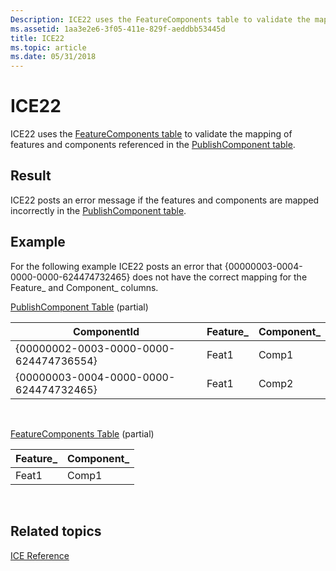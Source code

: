 ```yaml
---
Description: ICE22 uses the FeatureComponents table to validate the mapping of features and components referenced in the PublishComponent table.
ms.assetid: 1aa3e2e6-3f05-411e-829f-aeddbb53445d
title: ICE22
ms.topic: article
ms.date: 05/31/2018
---
```


# ICE22

ICE22 uses the [FeatureComponents table](featurecomponents-table.md) to validate the mapping of features and components referenced in the [PublishComponent table](publishcomponent-table.md).

## Result

ICE22 posts an error message if the features and components are mapped incorrectly in the [PublishComponent table](publishcomponent-table.md).

## Example

For the following example ICE22 posts an error that {00000003-0004-0000-0000-624474732465} does not have the correct mapping for the Feature\_ and Component\_ columns.

[PublishComponent Table](publishcomponent-table.md) (partial)



| ComponentId                            | Feature\_ | Component\_ |
|----------------------------------------|-----------|-------------|
| {00000002-0003-0000-0000-624474736554} | Feat1     | Comp1       |
| {00000003-0004-0000-0000-624474732465} | Feat1     | Comp2       |



 

[FeatureComponents Table](featurecomponents-table.md) (partial)



| Feature\_ | Component\_ |
|-----------|-------------|
| Feat1     | Comp1       |



 

## Related topics

<dl> <dt>

[ICE Reference](ice-reference.md)
</dt> </dl>

 

 



